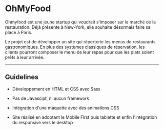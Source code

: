 # OhMyFood

Ohmyfood est une jeune startup qui voudrait s'imposer sur le marché de la restauration. Déjà présente à New-York, elle souhaite désormais faire sa place à Paris.

Le projet est de développer un site qui répertorie les menus de restaurants gastronomiques.
En plus des systèmes classiques de réservation, les clients pourront composer le menu de leur repas pour que les plats soient prêts à leur arrivée.

---

## Guidelines

- Développement en HTML et CSS avec Sass

* Pas de Javascipt, ni aucun framework

* Intégration d'une maquette avec des animations CSS

* Site réalisé en adoptant le Mobile First puis tablette et enfin l'intégration du responsive vers le desktop
